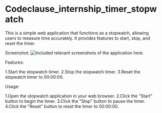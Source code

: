 # Codeclause_internship_timer_stopwatch
This is a simple web application that functions as a stopwatch, allowing users to measure time accurately. It provides features to start, stop, and reset the timer.

Screenshot:
![Included relevant screenshots of the application here.]()


Features:

1.Start the stopwatch timer.
2.Stop the stopwatch timer.
3.Reset the stopwatch timer to 00:00:00.

Usage:

1.Open the stopwatch application in your web browser.
2.Click the "Start" button to begin the timer.
3.Click the "Stop" button to pause the timer.
4.Click the "Reset" button to reset the timer to 00:00:00.
